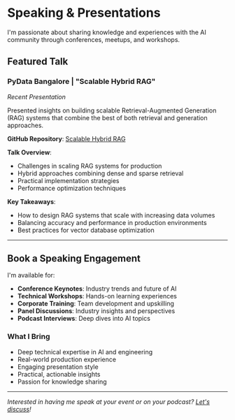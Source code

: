 # Speaking & Presentations

I'm passionate about sharing knowledge and experiences with the AI community through conferences, meetups, and workshops.

## Featured Talk

### **PyData Bangalore** | "Scalable Hybrid RAG"
*Recent Presentation*

Presented insights on building scalable Retrieval-Augmented Generation (RAG) systems that combine the best of both retrieval and generation approaches.

**GitHub Repository**: [Scalable Hybrid RAG](https://github.com/RheagalFire/Scalable-Hybrid-Rag?tab=readme-ov-file)

**Talk Overview**:
- Challenges in scaling RAG systems for production
- Hybrid approaches combining dense and sparse retrieval
- Practical implementation strategies
- Performance optimization techniques

**Key Takeaways**:
- How to design RAG systems that scale with increasing data volumes
- Balancing accuracy and performance in production environments
- Best practices for vector database optimization

---

## Book a Speaking Engagement

I'm available for:

- **Conference Keynotes**: Industry trends and future of AI
- **Technical Workshops**: Hands-on learning experiences
- **Corporate Training**: Team development and upskilling
- **Panel Discussions**: Industry insights and perspectives
- **Podcast Interviews**: Deep dives into AI topics

### **What I Bring**
- Deep technical expertise in AI and engineering
- Real-world production experience
- Engaging presentation style
- Practical, actionable insights
- Passion for knowledge sharing

---

*Interested in having me speak at your event or on your podcast? [Let's discuss](contact.md)!*